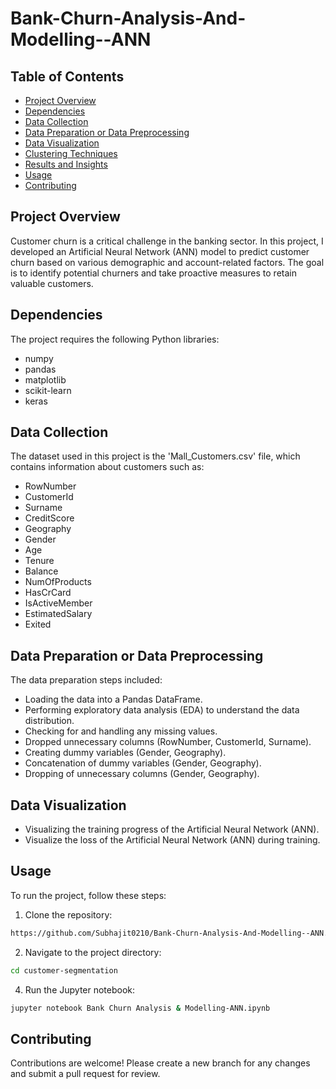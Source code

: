 # Bank-Churn-Analysis-And-Modelling--ANN

## Table of Contents
- [Project Overview](#project-overview)
- [Dependencies](#dependencies)
- [Data Collection](#data-collection)
- [Data Preparation  or Data Preprocessing](#data-preparation-or-data-preprocessing)
- [Data Visualization](#data-visualization)
- [Clustering Techniques](#clustering-techniques)
- [Results and Insights](#results-and-insights)
- [Usage](#usage)
- [Contributing](#contributing)

## Project Overview
Customer churn is a critical challenge in the banking sector. In this project, I developed an Artificial Neural Network (ANN) model to predict customer churn based on various demographic and account-related factors. The goal is to identify potential churners and take proactive measures to retain valuable customers.

## Dependencies
The project requires the following Python libraries:
- numpy
- pandas
- matplotlib
- scikit-learn
- keras

## Data Collection
The dataset used in this project is the 'Mall_Customers.csv' file, which contains information about customers such as:
- RowNumber
- CustomerId
- Surname
- CreditScore
- Geography
- Gender
- Age
- Tenure
- Balance
- NumOfProducts
- HasCrCard
- IsActiveMember
- EstimatedSalary
- Exited

## Data Preparation or Data Preprocessing
The data preparation steps included:
- Loading the data into a Pandas DataFrame.
- Performing exploratory data analysis (EDA) to understand the data distribution.
- Checking for and handling any missing values.
- Dropped unnecessary columns (RowNumber, CustomerId, Surname).
- Creating dummy variables (Gender, Geography).
- Concatenation of dummy variables (Gender, Geography).
- Dropping of unnecessary columns (Gender, Geography).

## Data Visualization
- Visualizing the training progress of the Artificial Neural Network (ANN).
- Visualize the loss of the Artificial Neural Network (ANN) during training.




## Usage
To run the project, follow these steps:
1. Clone the repository:
```bash
https://github.com/Subhajit0210/Bank-Churn-Analysis-And-Modelling--ANN.git
```
2. Navigate to the project directory:
```bash
cd customer-segmentation
```
4. Run the Jupyter notebook:
```bash
jupyter notebook Bank Churn Analysis & Modelling-ANN.ipynb
```

## Contributing
Contributions are welcome! Please create a new branch for any changes and submit a pull request for review.
